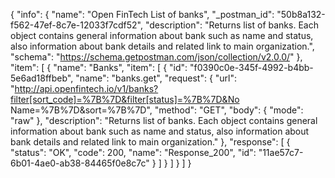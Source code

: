{
  "info": {
    "name": "Open FinTech List of banks",
    "_postman_id": "50b8a132-f562-47ef-8c7e-12033f7cdf52",
    "description": "Returns list of banks. Each object contains general information about bank such as name and status, also information about bank details and related link to main organization.",
    "schema": "https://schema.getpostman.com/json/collection/v2.0.0/"
  },
  "item": [
    {
      "name": "Banks",
      "item": [
        {
          "id": "f0390c0e-345f-4992-b4bb-5e6ad18ffbeb",
          "name": "banks.get",
          "request": {
            "url": "http://api.openfintech.io/v1/banks?filter[sort_code]=%7B%7D&filter[status]=%7B%7D&No Name=%7B%7D&sort=%7B%7D",
            "method": "GET",
            "body": {
              "mode": "raw"
            },
            "description": "Returns list of banks. Each object contains general information about bank such as name and status, also information about bank details and related link to main organization."
          },
          "response": [
            {
              "status": "OK",
              "code": 200,
              "name": "Response_200",
              "id": "11ae57c7-6b01-4ae0-ab38-84465f0e8c7c"
            }
          ]
        }
      ]
    }
  ]
}